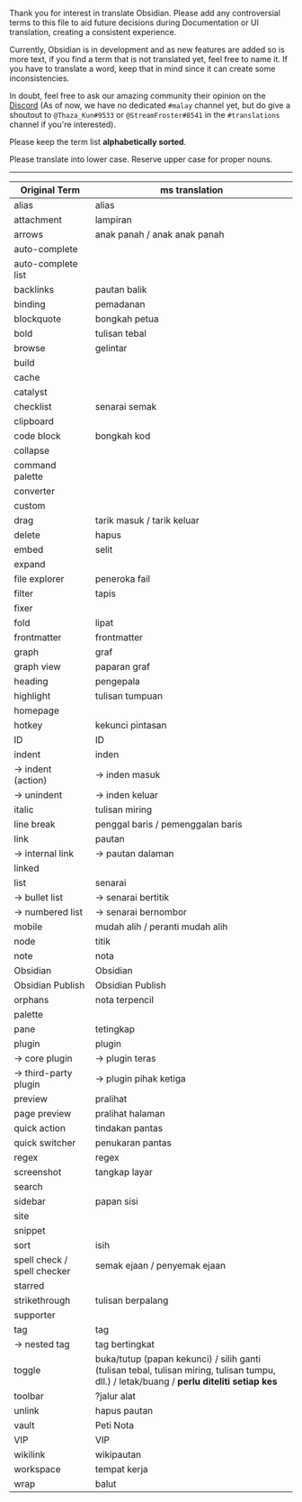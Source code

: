 Thank you for interest in translate Obsidian. Please add any controversial terms to this file to aid future decisions during Documentation or UI translation,  creating a consistent experience.

Currently, Obsidian is in development and as new features are added so is more text, if you find a term that is not translated yet, feel free to name it. If you have to translate a word, keep that in mind since it can create some inconsistencies.

In doubt, feel free to ask our amazing community their opinion on the [Discord](https://discord.gg/csPS9ba2ZY) (As of now, we have no dedicated `#malay` channel yet, but do give a shoutout to `@Thaza_Kun#9533` or `@StreamFroster#8541` in the `#translations` channel if you're interested). 

Please keep the term list **alphabetically sorted**.

Please translate into lower case. Reserve upper case for proper nouns.

---

|Original Term| ms translation|
|-|-|
| alias | alias |
| attachment | lampiran |
| arrows | anak panah / anak anak panah |
| auto-complete | |
| auto-complete list | |
| backlinks | pautan balik |
| binding | pemadanan |
| blockquote | bongkah petua |
| bold | tulisan tebal |
| browse | gelintar |
| build | |
| cache | |
| catalyst | |
| checklist | senarai semak |
| clipboard | |
| code block | bongkah kod |
| collapse | |
| command palette | |
| converter | |
| custom | |
| drag | tarik masuk / tarik keluar |
| delete | hapus |
| embed | selit |
| expand | |
| file explorer | peneroka fail |
| filter | tapis |
| fixer | |
| fold | lipat |
| frontmatter | frontmatter |
| graph | graf |
| graph view | paparan graf |
| heading | pengepala |
| highlight | tulisan tumpuan |
| homepage | |
| hotkey | kekunci pintasan |
| ID | ID |
| indent | inden |
| -> indent (action) | -> inden masuk |
| -> unindent | -> inden keluar |
| italic | tulisan miring | 
| line break | penggal baris / pemenggalan baris |
| link | pautan |
| -> internal link | -> pautan dalaman |
| linked | |
| list | senarai |
| -> bullet list | -> senarai bertitik |
| -> numbered list | -> senarai bernombor |
| mobile | mudah alih / peranti mudah alih |
| node | titik |
| note | nota |
| Obsidian | Obsidian |
| Obsidian Publish | Obsidian Publish |
| orphans | nota terpencil |
| palette | |
| pane | tetingkap |
| plugin | plugin |
| -> core plugin | -> plugin teras |
| -> third-party plugin | -> plugin pihak ketiga |
| preview | pralihat |
| page preview | pralihat halaman |
| quick action | tindakan pantas |
| quick switcher | penukaran pantas |
| regex | regex |
| screenshot | tangkap layar |
| search | |
| sidebar | papan sisi |
| site | |
| snippet | |
| sort | isih |
| spell check / spell checker | semak ejaan / penyemak ejaan |
| starred | |
| strikethrough | tulisan berpalang |
| supporter | |
| tag | tag |
| -> nested tag | tag bertingkat |
| toggle | buka/tutup (papan kekunci) / silih ganti (tulisan tebal, tulisan miring, tulisan tumpu, dll.) / letak/buang  / **perlu diteliti setiap kes** |
| toolbar | ?jalur alat |
| unlink | hapus pautan |
| vault | Peti Nota |
| VIP | VIP |
| wikilink | wikipautan |
| workspace | tempat kerja |
| wrap | balut |